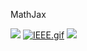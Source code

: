 MathJax

 [![](../_resources/49dfa68163dc646fbe348e7ed5ddc38f.png)](https://www.mathjax.org/#stackoverflow-stub)  [![IEEE.gif](../_resources/4b66c672fce7532b5510cca8fc4e8616.gif)](https://www.mathjax.org/#ieee-stub)  [![](../_resources/8fc5002abb33c14906739299b013a591.png)](https://www.mathjax.org/#elsevier-stub)